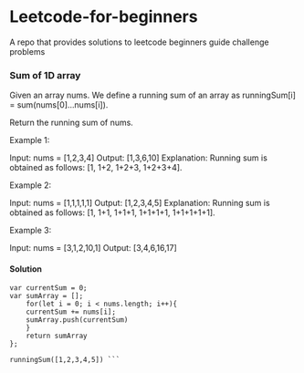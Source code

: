 # Leetcode-for-beginners
A repo that provides solutions to leetcode beginners guide challenge problems
### Sum of 1D array
Given an array nums. We define a running sum of an array as runningSum[i] = sum(nums[0]…nums[i]).

Return the running sum of nums.

 

Example 1:

Input: nums = [1,2,3,4]
Output: [1,3,6,10]
Explanation: Running sum is obtained as follows: [1, 1+2, 1+2+3, 1+2+3+4].

Example 2:

Input: nums = [1,1,1,1,1]
Output: [1,2,3,4,5]
Explanation: Running sum is obtained as follows: [1, 1+1, 1+1+1, 1+1+1+1, 1+1+1+1+1].

Example 3:

Input: nums = [3,1,2,10,1]
Output: [3,4,6,16,17]
#### Solution
``` var runningSum = function(nums) {
var currentSum = 0;
var sumArray = [];
    for(let i = 0; i < nums.length; i++){
    currentSum += nums[i];
    sumArray.push(currentSum)
    }
    return sumArray
};

runningSum([1,2,3,4,5]) ```

